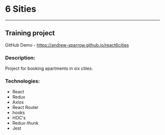 # 6 Sities
---

## Training project

GitHub Demo - https://andrew-sparrow.github.io/react6cities

### Description:
Project for booking apartments in six cities.

### Technologies:
* React
* Redux
* Axios
* React Router
* hooks
* HOC's
* Redux-thunk
* Jest

